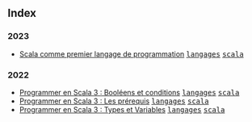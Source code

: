## Index

### 2023

* [Scala comme premier langage de programmation](/langages/scala/scala-comme-premier-langage.md) [<kbd>langages</kbd>](/langages) [<kbd>scala</kbd>](/langages/scala)

### 2022

* [Programmer en Scala 3 : Booléens et conditions](/langages/scala/programmer-en-scala-3-booleens-et-conditions.md) [<kbd>langages</kbd>](/langages) [<kbd>scala</kbd>](/langages/scala)
* [Programmer en Scala 3 : Les prérequis](/langages/scala/programmer-en-scala-3-prerequis.md) [<kbd>langages</kbd>](/langages) [<kbd>scala</kbd>](/langages/scala)
* [Programmer en Scala 3 : Types et Variables](/langages/scala/programmer-en-scala-3-types-et-variables.md) [<kbd>langages</kbd>](/langages) [<kbd>scala</kbd>](/langages/scala)
